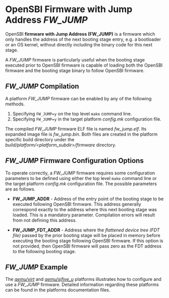 OpenSBI Firmware with Jump Address *FW_JUMP*
============================================

OpenSBI **firmware with Jump Address (FW_JUMP)** is a firmware which only
handles the address of the next booting stage entry, e.g. a bootloader or an OS
kernel, without directly including the binary code for this next stage.

A *FW_JUMP* firmware is particularly useful when the booting stage executed
prior to OpenSBI firmware is capable of loading both the OpenSBI firmware and
the booting stage binary to follow OpenSBI firmware.

*FW_JUMP* Compilation
---------------------

A platform *FW_JUMP* firmware can be enabled by any of the following methods.

1. Specifying `FW_JUMP=y` on the top level `make` command line.
2. Specifying `FW_JUMP=y` in the target platform *config.mk* configuration file.

The compiled *FW_JUMP* firmware ELF file is named *fw_jump.elf*. Its expanded
image file is *fw_jump.bin*. Both files are created in the platform specific
build directory under the *build/platform/<platform_subdir>/firmware* directory.

*FW_JUMP* Firmware Configuration Options
----------------------------------------

To operate correctly, a *FW_JUMP* firmware requires some configuration
parameters to be defined using either the top level `make` command line or the
target platform *config.mk* configuration file. The possible parameters are as
follows.

* **FW_JUMP_ADDR** - Address of the entry point of the booting stage to be
  executed following OpenSBI firmware. This address generally correspond
  exactly to the address where this next booting stage was loaded. This is a
  mandatory parameter. Compilation errors will result from not defining this
  address.

* **FW_JUMP_FDT_ADDR** - Address where the *flattened device tree (FDT file)*
  passed by the prior booting stage will be placed in memory before executing
  the booting stage following OpenSBI firmware. If this option is not provided,
  then OpenSBI firmware will pass zero as the FDT address to the following
  booting stage.

*FW_JUMP* Example
-----------------

The *[qemu/virt]* and *[qemu/sifive_u]* platforms illustrates how to configure
and use a *FW_JUMP* firmware. Detailed information regarding these platforms
can be found in the platforms documentation files.

[qemu/virt]: ../platform/qemu_virt.md
[qemu/sifive_u]: ../platform/qemu_sifive_u.md
